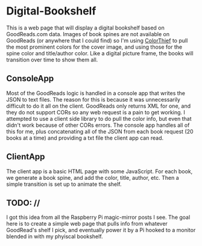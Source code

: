 # Digital-Bookshelf

This is a web page that will display a digital bookshelf based on GoodReads.com data. Images of book spines are not available on GoodReads (or anywhere that I could find) so I'm using [ColorThief](https://github.com/KSemenenko/ColorThief) to pull the most prominent colors for the cover image, and using those for the spine color and title/author color. Like a digital picture frame, the books will transition over time to show them all. 

## ConsoleApp

Most of the GoodReads logic is handled in a console app that writes the JSON to text files. The reason for this is because it was unnecessarily difficult to do it all on the client. GoodReads only returns XML for one, and they do not support CORs so any web request is a pain to get working. I attempted to use a client side library to do pull the color info, but even that didn't work because of other CORs errors. The console app handles all of this for me, plus concatenating all of the JSON from each book request (20 books at a time) and providing a txt file the client app can read.

## ClientApp
The client app is a basic HTML page with some JavaScript. For each book, we generate a book spine, and add the color, title, author, etc. Then a simple transition is set up to animate the shelf.

## TODO: //

I got this idea from all the Raspberry Pi magic-mirror posts I see. The goal here is to create a simple web page that pulls info from whatever GoodRead's shelf I pick, and eventually power it by a Pi hooked to a monitor blended in with my phyiscal bookshelf.


